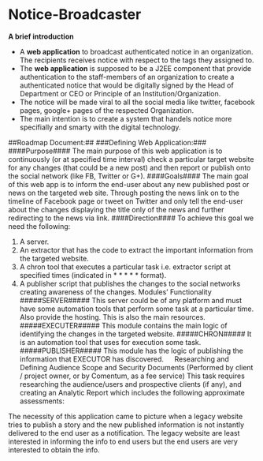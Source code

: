 Notice-Broadcaster
==================

**A brief introduction**
<ul>
<li>
A <b>web application</b> to broadcast authenticated notice in an organization. The recipients receives notice with respect to the tags they assigned to. 
</li>
<li>
The <b>web application</b> is supposed to be a J2EE component that provide authentication to the staff-members of an organization to create a authenticated notice that would be digitally signed by the Head of Department or CEO or Principle of an Institution/Organization.
</li>
<li>
The notice will be made viral to all the social media like twitter, facebook pages, google+ pages of the respected Organization. 
</li>
<li>
The main intention is to create a system that handels notice more specifially and smarty with the digital technology.
</li>
</ul>

##Roadmap Document:##
###Defining Web Application:###
####Purpose####
The main purpose of this web application is to continuously (or at specified time interval) check a particular target website for any changes (that could be a new post) and then report or publish onto the social network (like FB, Twitter or G+).
####Goals####
The main goal of this web app is to inform the end-user about any new published post or news on the targeted web site. Through posting the news link on to the timeline of Facebook page or tweet on Twitter and only tell the end-user about the changes displaying the title only of the news and further redirecting to the news via link.
####Direction####
To achieve this goal we need the following:
  1.	A server.
  2.	An extractor that has the code to extract the important information from the targeted website.
  3.	A chron tool that executes a particular task i.e. extractor script at specified times (indicated in * * * * * format).
  4.	A publisher script that publishes the changes to the social networks creating awareness of the changes.
Modules’ Functionality 
#####SERVER#####
This server could be of any platform and must have some automation tools that perform some task at a particular time. Also provide the hosting. This is also the main resources.
#####EXECUTER#####
This module contains the main logic of identifying the changes in the targeted website.
#####CHRON#####
It is an automation tool that uses for execution some task.
#####PUBLISHER#####
This module has the logic of publishing the information that EXECUTOR has discovered.  
Researching and Defining Audience Scope and Security Documents
(Performed by client / project owner, or by Comentum, as a fee service) 
This task requires researching the audience/users and prospective clients (if any), and creating an Analytic Report which includes the following approximate assessments:

  The necessity of this application came to picture when a legacy website tries to publish a story and the new published information is not instantly delivered to the end user as a notification. The legacy  website are least interested in informing the info to end users but the end users are very interested to obtain the info.




